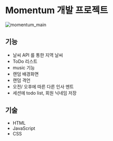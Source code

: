 # Momentum 개발 프로젝트

![momentum_main](https://github.com/user-attachments/assets/c3b0db38-a919-4335-bbe1-b36d07e38d77)


## 기능

- 날씨 API 를 통한 지역 날씨
- ToDo 리스트
- music 기능
- 랜덤 배경화면
- 랜덤 격언
- 오전/ 오후에 따른 다른 인사 멘트
- 세션에 todo list, 회원 닉네임 저장

## 기술

- HTML
- JavaScript
- CSS
